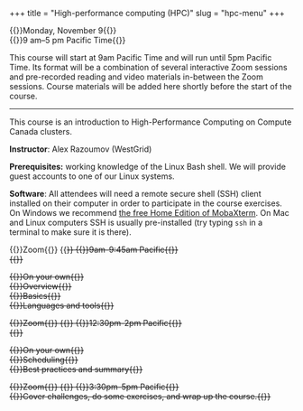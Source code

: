 +++
title = "High-performance computing (HPC)"
slug = "hpc-menu"
+++

{{<cor>}}Monday, November 9{{</cor>}}\
{{<cgr>}}9 am–5 pm Pacific Time{{</cgr>}}

This course will start at 9am Pacific Time and will run until 5pm Pacific Time. Its format will be a combination of
several interactive Zoom sessions and pre-recorded reading and video materials in-between the Zoom sessions. Course
materials will be added here shortly before the start of the course.

---

This course is an introduction to High-Performance Computing on Compute Canada clusters.

<!-- Please download a [ZIP file](https://owncloud.westgrid.ca/index.php/s/VCD8Pogqmk7eS16/download) with all slides (single -->
<!-- PDF combining all chapters) and sample codes. -->

**Instructor**: Alex Razoumov (WestGrid)

**Prerequisites:** working knowledge of the Linux Bash shell. We will provide guest accounts to one of our Linux systems.

**Software**: All attendees will need a remote secure shell (SSH) client installed on their computer in order to
participate in the course exercises. On Windows we recommend
[the free Home Edition of MobaXterm](https://mobaxterm.mobatek.net/download.html). On Mac and Linux computers SSH is
usually pre-installed (try typing `ssh` in a terminal to make sure it is there).






{{<cor>}}Zoom{{</cor>}} {{<s>}} {{<cgr>}}9am-9:45am Pacific{{</cgr>}} \
{{<linktitle url="../hpc1" text="Morning opening session">}}

{{<cbr>}}On your own{{</cbr>}} \
{{<nolinktitle>}}Overview{{</nolinktitle>}} \
{{<nolinktitle>}}Basics{{</nolinktitle>}} \
{{<nolinktitle>}}Languages and tools{{</nolinktitle>}}

<!-- {{<cbr>}}On your own{{</cbr>}} \ -->
<!-- {{<linktitle url="../hpc/hpc-01-overview" text="Overview (20 min)">}} \ -->
<!-- {{<linktitle url="../hpc/hpc-02-basics" text="Basics (28 min)">}} \ -->
<!-- {{<linktitle url="../hpc/hpc-03-languages" text="Languages and tools (61 min)">}} -->

{{<cor>}}Zoom{{</cor>}} {{<s>}} {{<cgr>}}12:30pm-2pm Pacific{{</cgr>}} \
{{<linktitle url="../hpc2" text="Mid-day session">}}

{{<cbr>}}On your own{{</cbr>}} \
{{<nolinktitle>}}Scheduling{{</nolinktitle>}} \
{{<nolinktitle>}}Best practices and summary{{</nolinktitle>}}

<!-- {{<cbr>}}On your own{{</cbr>}} \ -->
<!-- {{<linktitle url="../hpc/hpc-04-scheduling" text="Scheduling (66 min)">}} \ -->
<!-- {{<linktitle url="../hpc/hpc-05-best-summary" text="Best practices and summary (9 min)">}} -->

{{<cor>}}Zoom{{</cor>}} {{<s>}} {{<cgr>}}3:30pm-5pm Pacific{{</cgr>}} \
{{<nolinktitle>}}Cover challenges, do some exercises, and wrap up the course.{{</nolinktitle>}}
